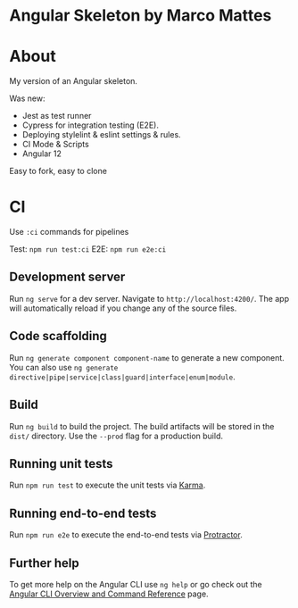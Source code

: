 # Angular Skeleton by Marco Mattes


# About 
My version of an Angular skeleton.

Was new:

- Jest as test runner
- Cypress for integration testing (E2E).
- Deploying stylelint & eslint settings & rules. 
- CI Mode & Scripts
- Angular 12

Easy to fork, easy to clone 

# CI

Use `:ci` commands for pipelines

Test: `npm run test:ci`
E2E: `npm run e2e:ci`



## Development server

Run `ng serve` for a dev server. Navigate to `http://localhost:4200/`. The app will automatically reload if you change
any of the source files.

## Code scaffolding

Run `ng generate component component-name` to generate a new component. You can also
use `ng generate directive|pipe|service|class|guard|interface|enum|module`.

## Build

Run `ng build` to build the project. The build artifacts will be stored in the `dist/` directory. Use the `--prod` flag
for a production build.

## Running unit tests

Run `npm run test` to execute the unit tests via [Karma](https://karma-runner.github.io).

## Running end-to-end tests

Run `npm run e2e` to execute the end-to-end tests via [Protractor](http://www.protractortest.org/).

## Further help

To get more help on the Angular CLI use `ng help` or go check out
the [Angular CLI Overview and Command Reference](https://angular.io/cli) page.
